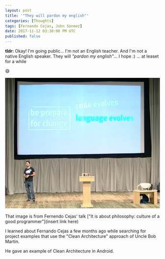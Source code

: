 ```yaml
---
layout: post
title: '"They will pardon my english"'
categories: [Thoughts]
tags: [Fernando Cejas, John Sonmez]
date: 2017-11-12 03:30:00 PM UTC
published: false
---
```


<!-- November 10, 2017 11:30:00 PM Philippine Time -->

**tldr:** Okay! I'm going public... I'm not an English teacher. And I'm not a native English speaker. They will _"pardon my english"_... I hope :) ... at leaset for a while

:smile:

![Fernando Cejas - Be prepare for change image](/images/2017/fernando-cejas-be-prepare-for-change.png)


<!--more-->

That image is from Fernendo Cejas' talk ["It is about philosophy: culture of a good programmer"](insert link here)

I learned about Fernando Cejas a few months ago while searching for project examples that use the "Clean Architecture" approach of Uncle Bob Martin.

He gave an example of Clean Architecture in Android.


